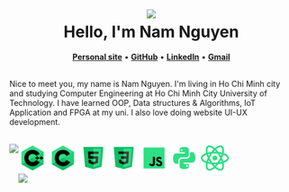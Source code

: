 <!-- ## <div align="center"><img alt="icon" src="https://blush.design/api/download?shareUri=Qi0sYxs0fPehiWMj&c=Skin_0%7Eedb98a&w=800&h=800&fm=png" width=165px></div><div align="center">Hello, I'm Nam Nguyen<img src="https://img.icons8.com/external-tal-revivo-green-tal-revivo/344/external-verified-check-circle-for-approved-valid-content-basic-green-tal-revivo.png" height=23px></div> -->

# <div align="center"><img src="https://blush.design/api/download?shareUri=QmhGURqK9&c=Hair_0%7E030067_Skin_0%7Ee7915c_Top_0%7Effa200&w=800&h=800&fm=png" height=100px></div><div align="center">Hello, I'm Nam Nguyen</div>

<div align="center"><b><a title="Personal site" href="https://ngdnam.netlify.app/">Personal site</a></b> &bull; <b><a title="GitHub" href="https://github.com/NguyenD-Nam">GitHub</a></b> &bull; <b><a title="LinkedIn" href="https://www.linkedin.com/in/nguyend-nam/">LinkedIn</a></b> &bull; <b><a title="Gmail" href="https://mail.google.com/mail/?view=cm&fs=1&tf=1&to=nguyennamnade22@gmail.com">Gmail</a></b></div>
<br>

Nice to meet you, my name is Nam Nguyen. I'm living in Ho Chi Minh city and studying Computer Engineering at Ho Chi Minh City University of Technology.
I have learned OOP, Data structures & Algorithms, IoT Application and FPGA at my uni. I also love doing website UI-UX development.

<br>

<img align="left" src="https://blush.design/api/download?shareUri=SDPTP3QfEU&c=Hair_0%7E030067_Skin_0%7Ee7915c_Top_0%7Effa200&w=800&h=800&fm=png" height=275px>

<div>
	<img alt="C++" height=50px src="img/c++-240.png">
	<img alt="C" height=50px src="img/c-240.png">
	<img alt="HTML" height=50px src="img/html-5-240.png">
	<img alt="CSS" height=50px src="img/css3-240.png">
	<img alt="JavaScript" height=50px src="img/javascript-240.png">
	<img alt="Python" height=50px src="img/python-240.png">
	<img alt="React" height=50px src="img/react-160.png">
</div>

<div>
	<img src="https://github-readme-stats.vercel.app/api?username=nguyend-nam&show_icons=true&hide_border=true&border_radius=7&icon_color=2EDF84&title_color=2EDF84&bg_color=30,000,444&text_color=2EDF84" height=183px>
</div>


<!-- <div align="center">
	<a title="Personal site" href="https://nguyend-nam.github.io/"><img alt="Personal site" height=45px src="img/user-100.png"></a>
	<a title="GitHub" href="https://github.com/NguyenD-Nam"><img alt="GitHub" height=45px src="img/github-240.png"></a>
	<a title="LinkedIn" href="https://www.linkedin.com/in/nguyend-nam/"><img alt="LinkedIn" height=45px src="img/linkedin-240.png"></a>
	<a title="Gmail" href="https://mail.google.com/mail/?view=cm&fs=1&tf=1&to=nguyennamnade22@gmail.com"><img alt="Gmail" height=45px src="img/gmail-logo-256.png"></a>
</div> -->

<!-- <details>
	<summary>Connect With Me</summary>
	<div><a title="Personal site" href="https://nguyend-nam.github.io/"><img alt="Personal site" height=30px src="https://img.shields.io/badge/personal_site-0078D7?style=for-the-badge&logo=Microsoft-edge&logoColor=white"></a><a title="GitHub" href="https://github.com/NguyenD-Nam"><img alt="GitHub" height=30px src="https://img.shields.io/badge/github-%23121011.svg?style=for-the-badge&logo=github&logoColor=white"></a><a title="LinkedIn" href="https://www.linkedin.com/in/nguyend-nam/"><img alt="LinkedIn" height=30px src="https://img.shields.io/badge/linkedin-%230077B5.svg?style=for-the-badge&logo=linkedin&logoColor=white"></a><a title="CodePen" href="https://codepen.io/nguyend-nam"><img alt="CodePen" height=30px src="https://img.shields.io/badge/Codepen-000000?style=for-the-badge&logo=codepen&logoColor=white"></a><a title="Gmail" href="https://mail.google.com/mail/?view=cm&fs=1&tf=1&to=nguyennamnade22@gmail.com"><img alt="Gmail" height=30px src="https://img.shields.io/badge/Gmail-D14836?style=for-the-badge&logo=gmail&logoColor=white"></a></div>
</details> -->

<!-- <br><img src="https://github-readme-stats.vercel.app/api/top-langs/?username=nguyend-nam&layout=compact&langs_count=8&hide_border=true&border_radius=7&icon_color=57cc99&title_color=80ed99&bg_color=22577a&text_color=80ed99" height=158px> -->

<!-- <details>
	<summary>My GitHub Stats</summary>
	<div>
	<img src="https://github-readme-stats.vercel.app/api?username=nguyend-nam&show_icons=true&hide_border=true&border_radius=0&icon_color=fff&title_color=fff&bg_color=a6ddfc&text_color=000" height=188px><br><img src="https://github-readme-stats.vercel.app/api/top-langs/?username=nguyend-nam&layout=compact&langs_count=8&hide_border=true&border_radius=0&icon_color=fff&title_color=fff&bg_color=a6ddfc&text_color=000" height=163px></div>
</details> -->

